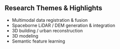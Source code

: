 ## Research Themes & Highlights

- Multimodal data registration & fusion
- Spaceborne LiDAR / DEM generation & integration
- 3D building / urban reconstruction
- 3D modeling
- Semantic feature learning
